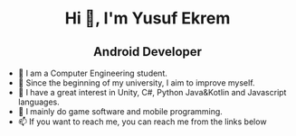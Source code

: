 <h1 align="center">Hi 👋, I'm Yusuf Ekrem</h1>
<h2 align="center">Android Developer</h2>

- 👀 I am a Computer Engineering student.
- 🌱 Since the beginning of my university, I aim to improve myself.
- 👾 I have a great interest in Unity, C#, Python Java&Kotlin and Javascript languages.
- 💞️ I mainly do game software and mobile programming.
- 📫 If you want to reach me, you can reach me from the links below
